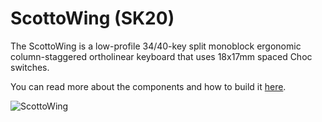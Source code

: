 # ScottoWing (SK20)

The ScottoWing is a low-profile 34/40-key split monoblock ergonomic column-staggered ortholinear keyboard that uses 18x17mm spaced Choc switches.

You can read more about the components and how to build it [here](https://scottokeebs.com/blogs/keyboards/scottowing-handwired-keyboard).

![ScottoWing](https://github.com/joe-scotto/scottokeebs/assets/8194147/5dc4ec52-acaf-4804-8037-94ab414726e2)
